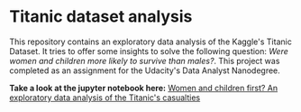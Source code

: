 # Titanic dataset analysis

This repository contains an exploratory data analysis of the Kaggle's Titanic Dataset. It tries to offer some insights to solve the following question: *Were women and children more likely to survive than males?*. This project was completed as an assignment for the Udacity's Data Analyst Nanodegree.


**Take a look at the jupyter notebook here:** [Women and children first? An exploratory data analysis of the Titanic's casualties](http://nbviewer.jupyter.org/github/dylanjcastillo/titanic_analysis/blob/master/Titanic%20Analysis.ipynb)